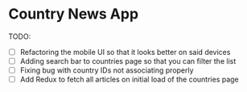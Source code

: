 # Country News App

TODO:

- [ ] Refactoring the mobile UI so that it looks better on said devices
- [ ] Adding search bar to countries page so that you can filter the list
- [ ] Fixing bug with country IDs not associating properly
- [ ] Add Redux to fetch all articles on initial load of the countries page
